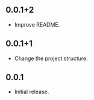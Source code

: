 ## 0.0.1+2

- Improve README.

## 0.0.1+1

- Change the project structure.

## 0.0.1

- Initial release.
